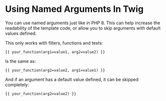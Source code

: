 Using Named Arguments In Twig
=====

You can use named arguments just like in PHP 8. This can help increase the readability of the template code, or allow you to skip arguments with default values defined.

This only works with filters, functions and tests:

```twig
{{ your_function(arg1=value1, arg2=value2) }}
```

Is the same as:


```twig
{{ your_function(arg2=value2, arg1=value1) }}
```

And if an argument has a default value defined, it can be skipped completely:

```twig
{{ your_function(arg2=value2) }}
```
